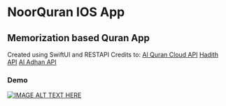 # NoorQuran IOS App
## Memorization based Quran App
Created using SwiftUI and RESTAPI
Credits to:
[Al Quran Cloud API]([https://link-url-here.org](https://alquran.cloud/api))
[Hadith API]([https://www.hadithapi.com/)
[Al Adhan API]([https://link-url-here.org](https://aladhan.com/))

### Demo

[![IMAGE ALT TEXT HERE](https://img.youtube.com/vi/0ycXkex3_6I/0.jpg)](https://www.youtube.com/watch?v=0ycXkex3_6I)
